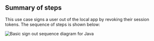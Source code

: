## Summary of steps

This use case signs a user out of the local app by revoking
their session tokens. The sequence of steps is shown below:

<div class="common-image-format">

![Basic sign out sequence diagram for Java](/img/oie-embedded-sdk/oie-embedded-sdk-use-case-simple-sign-out-seq-java.png
 "Basic sign out sequence diagram for Java]")

</div>
